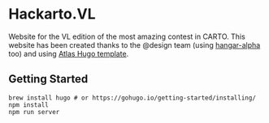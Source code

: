 

# Hackarto.VL

Website for the VL edition of the most amazing contest in CARTO. This website has been created thanks to the @design team (using [hangar-alpha](https://github.com/CartoDB/hangar-alpha/) too) and using [Atlas Hugo template](https://github.com/indigotree/atlas).

## Getting Started

```
brew install hugo # or https://gohugo.io/getting-started/installing/
npm install
npm run server
```
